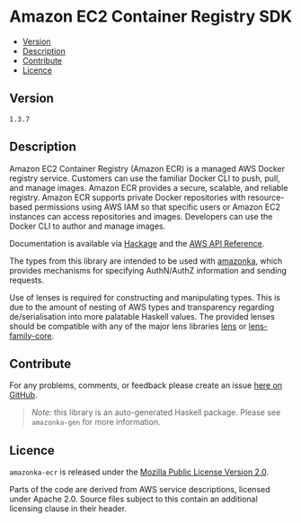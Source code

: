 # Amazon EC2 Container Registry SDK

* [Version](#version)
* [Description](#description)
* [Contribute](#contribute)
* [Licence](#licence)


## Version

`1.3.7`


## Description

Amazon EC2 Container Registry (Amazon ECR) is a managed AWS Docker
registry service. Customers can use the familiar Docker CLI to push,
pull, and manage images. Amazon ECR provides a secure, scalable, and
reliable registry. Amazon ECR supports private Docker repositories with
resource-based permissions using AWS IAM so that specific users or
Amazon EC2 instances can access repositories and images. Developers can
use the Docker CLI to author and manage images.

Documentation is available via [Hackage](http://hackage.haskell.org/package/amazonka-ecr)
and the [AWS API Reference](https://aws.amazon.com/documentation/).

The types from this library are intended to be used with [amazonka](http://hackage.haskell.org/package/amazonka),
which provides mechanisms for specifying AuthN/AuthZ information and sending requests.

Use of lenses is required for constructing and manipulating types.
This is due to the amount of nesting of AWS types and transparency regarding
de/serialisation into more palatable Haskell values.
The provided lenses should be compatible with any of the major lens libraries
[lens](http://hackage.haskell.org/package/lens) or [lens-family-core](http://hackage.haskell.org/package/lens-family-core).

## Contribute

For any problems, comments, or feedback please create an issue [here on GitHub](https://github.com/brendanhay/amazonka/issues).

> _Note:_ this library is an auto-generated Haskell package. Please see `amazonka-gen` for more information.


## Licence

`amazonka-ecr` is released under the [Mozilla Public License Version 2.0](http://www.mozilla.org/MPL/).

Parts of the code are derived from AWS service descriptions, licensed under Apache 2.0.
Source files subject to this contain an additional licensing clause in their header.
